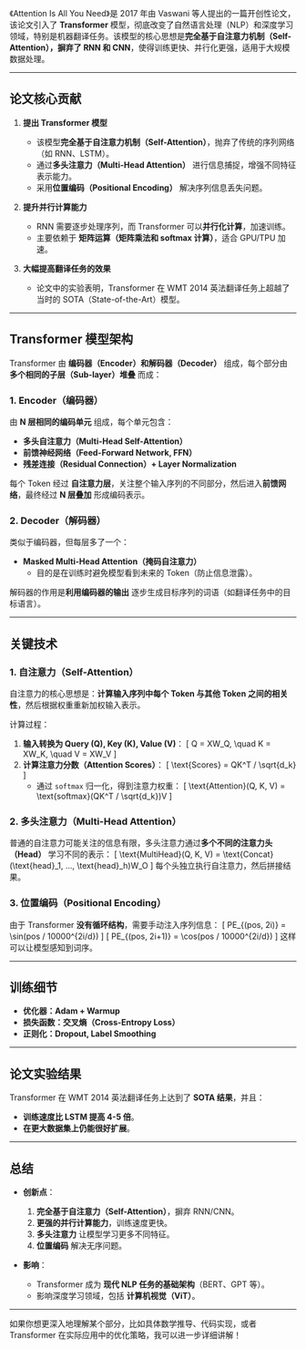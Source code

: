
《Attention Is All You Need》是 2017 年由 Vaswani 等人提出的一篇开创性论文，该论文引入了 **Transformer** 模型，彻底改变了自然语言处理（NLP）和深度学习领域，特别是机器翻译任务。该模型的核心思想是**完全基于自注意力机制（Self-Attention），摒弃了 RNN 和 CNN**，使得训练更快、并行化更强，适用于大规模数据处理。

---

## **论文核心贡献**
1. **提出 Transformer 模型**
   - 该模型**完全基于自注意力机制（Self-Attention）**，抛弃了传统的序列网络（如 RNN、LSTM）。
   - 通过**多头注意力（Multi-Head Attention）** 进行信息捕捉，增强不同特征表示能力。
   - 采用**位置编码（Positional Encoding）** 解决序列信息丢失问题。

2. **提升并行计算能力**
   - RNN 需要逐步处理序列，而 Transformer 可以**并行化计算**，加速训练。
   - 主要依赖于 **矩阵运算（矩阵乘法和 softmax 计算）**，适合 GPU/TPU 加速。

3. **大幅提高翻译任务的效果**
   - 论文中的实验表明，Transformer 在 WMT 2014 英法翻译任务上超越了当时的 SOTA（State-of-the-Art）模型。

---

## **Transformer 模型架构**
Transformer 由 **编码器（Encoder）和解码器（Decoder）** 组成，每个部分由 **多个相同的子层（Sub-layer）堆叠** 而成：

### **1. Encoder（编码器）**
由 **N 层相同的编码单元** 组成，每个单元包含：
- **多头自注意力（Multi-Head Self-Attention）**
- **前馈神经网络（Feed-Forward Network, FFN）**
- **残差连接（Residual Connection）+ Layer Normalization**

每个 Token 经过 **自注意力层**，关注整个输入序列的不同部分，然后进入**前馈网络**，最终经过 **N 层叠加** 形成编码表示。

### **2. Decoder（解码器）**
类似于编码器，但每层多了一个：
- **Masked Multi-Head Attention（掩码自注意力）**
  - 目的是在训练时避免模型看到未来的 Token（防止信息泄露）。

解码器的作用是**利用编码器的输出** 逐步生成目标序列的词语（如翻译任务中的目标语言）。

---

## **关键技术**
### **1. 自注意力（Self-Attention）**
自注意力的核心思想是：**计算输入序列中每个 Token 与其他 Token 之间的相关性**，然后根据权重重新加权输入表示。

计算过程：
1. **输入转换为 Query (Q), Key (K), Value (V)**：
   \[
   Q = XW_Q, \quad K = XW_K, \quad V = XW_V
   \]
2. **计算注意力分数（Attention Scores）**：
   \[
   \text{Scores} = QK^T / \sqrt{d_k}
   \]
   - 通过 `softmax` 归一化，得到注意力权重：
   \[
   \text{Attention}(Q, K, V) = \text{softmax}(QK^T / \sqrt{d_k})V
   \]

### **2. 多头注意力（Multi-Head Attention）**
普通的自注意力可能关注的信息有限，多头注意力通过**多个不同的注意力头（Head）** 学习不同的表示：
\[
\text{MultiHead}(Q, K, V) = \text{Concat}(\text{head}_1, ..., \text{head}_h)W_O
\]
每个头独立执行自注意力，然后拼接结果。

### **3. 位置编码（Positional Encoding）**
由于 Transformer **没有循环结构**，需要手动注入序列信息：
\[
PE_{(pos, 2i)} = \sin(pos / 10000^{2i/d})
\]
\[
PE_{(pos, 2i+1)} = \cos(pos / 10000^{2i/d})
\]
这样可以让模型感知到词序。

---

## **训练细节**
- **优化器：Adam + Warmup**
- **损失函数：交叉熵（Cross-Entropy Loss）**
- **正则化：Dropout, Label Smoothing**

---

## **论文实验结果**
Transformer 在 WMT 2014 英法翻译任务上达到了 **SOTA 结果**，并且：
- **训练速度比 LSTM 提高 4-5 倍**。
- **在更大数据集上仍能很好扩展**。

---

## **总结**
- **创新点**：
  1. **完全基于自注意力（Self-Attention）**，摒弃 RNN/CNN。
  2. **更强的并行计算能力**，训练速度更快。
  3. **多头注意力** 让模型学习更多不同特征。
  4. **位置编码** 解决无序问题。

- **影响**：
  - Transformer 成为 **现代 NLP 任务的基础架构**（BERT、GPT 等）。
  - 影响深度学习领域，包括 **计算机视觉（ViT）**。

---

如果你想更深入地理解某个部分，比如具体数学推导、代码实现，或者 Transformer 在实际应用中的优化策略，我可以进一步详细讲解！
